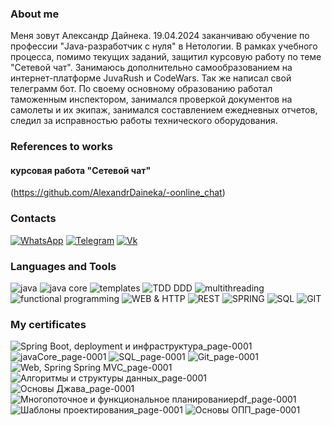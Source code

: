### About me
Меня зовут Александр Дайнека. 19.04.2024 заканчиваю обучение по профессии "Java-разработчик с нуля" в Нетологии. В рамках учебного процесса, помимо текущих заданий, защитил курсовую работу по теме "Сетевой чат". Занимаюсь дополнительно самообразованием на интернет-платформе JuvaRush и CodeWars. Так же написал свой телеграмм бот. По своему основному образованию работал таможенным инспектором, занимался проверкой документов на самолеты и их экипаж, занимался составлением ежедневных отчетов, следил за исправностью работы технического оборудования.

### References to works
#### курсовая работа "Сетевой чат"
(https://github.com/AlexandrDaineka/-oonline_chat)


### Contacts
[ ![WhatsApp](https://img.shields.io/badge/whatsapp-85877C?style=for-the-badge&logo=whatsapp)](https://api.whatsapp.com/send?phone=89500490080)
[ ![Telegram](https://img.shields.io/badge/telegram-85877C?style=for-the-badge&logo=telegram)](https://t.me/Daineka_alex)
[ ![Vk](https://img.shields.io/badge/vk-85877C?style=for-the-badge&logo=vk&logoColor=0950F4)](
https://vk.com/dainekaa)


### Languages and Tools

![java](https://img.shields.io/badge/java-04859D?style=for-the-badge&logo=Java)
![java core](https://img.shields.io/badge/java_core-04859D?style=for-the-badge&logo=Core)
![templates](https://img.shields.io/badge/templates-04859D?style=for-the-badge&logo=java)
![TDD DDD](https://img.shields.io/badge/TDD_DDD-04859D?style=for-the-badge&logo=tdd)
![multithreading](https://img.shields.io/badge/multithreading-04859D?style=for-the-badge&logo=java)
![functional programming](https://img.shields.io/badge/functional_programming-04859D?style=for-the-badge&logo=java)
![WEB & HTTP](https://img.shields.io/badge/WEB_&_HTTP-04859D?style=for-the-badge&logo=java)
![REST](https://img.shields.io/badge/REST-04859D?style=for-the-badge&logo=rest)
![SPRING](https://img.shields.io/badge/SPRING-04859D?style=for-the-badge&logo=spring)
![SQL](https://img.shields.io/badge/SQL-04859D?style=for-the-badge&logo=mysql&logoColor=FF7C00)
![GIT](https://img.shields.io/badge/GIT-04859D?style=for-the-badge&logo=git)

### My certificates
![Spring Boot, deployment и инфраструктура_page-0001](https://github.com/AlexandrDaineka/AlexandrDaineka/assets/126582500/589c2426-d3c6-4129-a699-867ba356f5e1)
![javaCore_page-0001](https://github.com/AlexandrDaineka/AlexandrDaineka/assets/126582500/57eae3f1-6346-4672-a791-e4276d3f5d87)
![SQL_page-0001](https://github.com/AlexandrDaineka/AlexandrDaineka/assets/126582500/0fb6b638-41ac-4baf-a74a-a5468dec2b9b)
![Git_page-0001](https://github.com/AlexandrDaineka/AlexandrDaineka/assets/126582500/f6b90741-ef06-40c4-8109-939d1879685f)
![Web, Spring   Spring MVC_page-0001](https://github.com/AlexandrDaineka/AlexandrDaineka/assets/126582500/65ddc095-13ce-45a0-8327-102fef19070c)
![Алгоритмы и структуры данных_page-0001](https://github.com/AlexandrDaineka/AlexandrDaineka/assets/126582500/53bc8596-2136-4ea5-8ba3-7921fce0f9f3)
![Основы Джава_page-0001](https://github.com/AlexandrDaineka/AlexandrDaineka/assets/126582500/f29b8840-7118-4f28-929d-3252121f1b8d)
![Многопоточное и функциональное планированиеpdf_page-0001](https://github.com/AlexandrDaineka/AlexandrDaineka/assets/126582500/7a5d4215-2cf8-4c24-bed2-107de6069aa7)
![Шаблоны проектирования_page-0001](https://github.com/AlexandrDaineka/AlexandrDaineka/assets/126582500/76f3fe7e-3268-482a-a7f3-0da9477743f8)
![Основы ОПП_page-0001](https://github.com/AlexandrDaineka/AlexandrDaineka/assets/126582500/c595b6db-c0d4-4aac-98e5-779a843dea2b)

